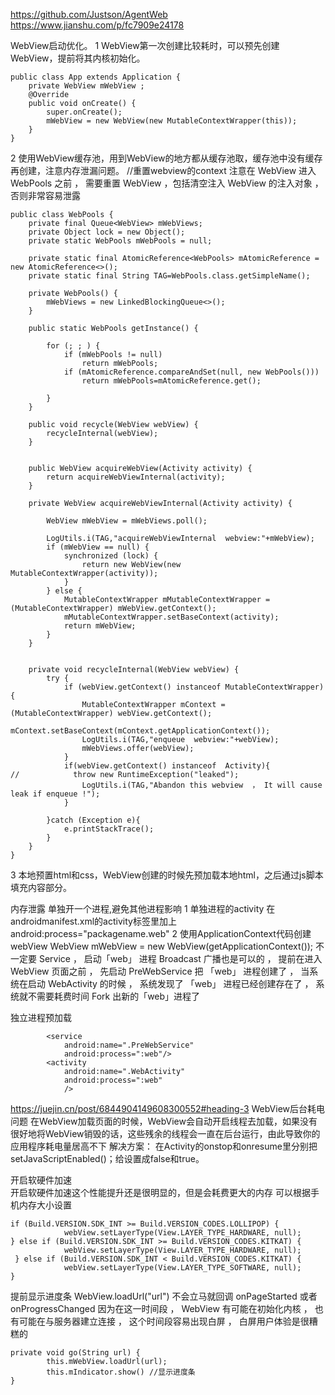 https://github.com/Justson/AgentWeb
https://www.jianshu.com/p/fc7909e24178

WebView启动优化。
1 WebView第一次创建比较耗时，可以预先创建WebView，提前将其内核初始化。
```
public class App extends Application {
    private WebView mWebView ;
    @Override
    public void onCreate() {
        super.onCreate();
        mWebView = new WebView(new MutableContextWrapper(this));
    }
}
```
2 使用WebView缓存池，用到WebView的地方都从缓存池取，缓存池中没有缓存再创建，注意内存泄漏问题。 //重置webview的context
注意在 WebView 进入 WebPools 之前 ， 需要重置 WebView ，包括清空注入 WebView 的注入对象 ， 否则非常容易泄露
```
public class WebPools {
    private final Queue<WebView> mWebViews;
    private Object lock = new Object();
    private static WebPools mWebPools = null;

    private static final AtomicReference<WebPools> mAtomicReference = new AtomicReference<>();
    private static final String TAG=WebPools.class.getSimpleName();

    private WebPools() {
        mWebViews = new LinkedBlockingQueue<>();
    }

    public static WebPools getInstance() {

        for (; ; ) {
            if (mWebPools != null)
                return mWebPools;
            if (mAtomicReference.compareAndSet(null, new WebPools()))
                return mWebPools=mAtomicReference.get();

        }
    }

    public void recycle(WebView webView) {
        recycleInternal(webView);
    }


    public WebView acquireWebView(Activity activity) {
        return acquireWebViewInternal(activity);
    }

    private WebView acquireWebViewInternal(Activity activity) {

        WebView mWebView = mWebViews.poll();

        LogUtils.i(TAG,"acquireWebViewInternal  webview:"+mWebView);
        if (mWebView == null) {
            synchronized (lock) {
                return new WebView(new MutableContextWrapper(activity));
            }
        } else {
            MutableContextWrapper mMutableContextWrapper = (MutableContextWrapper) mWebView.getContext();
            mMutableContextWrapper.setBaseContext(activity);
            return mWebView;
        }
    }


    private void recycleInternal(WebView webView) {
        try {
            if (webView.getContext() instanceof MutableContextWrapper) {
                MutableContextWrapper mContext = (MutableContextWrapper) webView.getContext();
                mContext.setBaseContext(mContext.getApplicationContext());
                LogUtils.i(TAG,"enqueue  webview:"+webView);
                mWebViews.offer(webView);
            }
            if(webView.getContext() instanceof  Activity){
//            throw new RuntimeException("leaked");
                LogUtils.i(TAG,"Abandon this webview  ， It will cause leak if enqueue !");
            }

        }catch (Exception e){
            e.printStackTrace();
        }
    }
}
```
3 本地预置html和css，WebView创建的时候先预加载本地html，之后通过js脚本填充内容部分。

内存泄露
单独开一个进程,避免其他进程影响
1 单独进程的activity
在androidmanifest.xml的activity标签里加上android:process="packagename.web"
2 使用ApplicationContext代码创建webView
WebView mWebView = new WebView(getApplicationContext());
不一定要 Service ， 启动「web」 进程 Broadcast 广播也是可以的 ， 提前在进入 WebView 页面之前 ， 先启动 PreWebService 把 「web」 进程创建了 ，
当系统在启动 WebActivity 的时候 ， 系统发现了 「web」 进程已经创建存在了 ， 系统就不需要耗费时间 Fork 出新的「web」进程了


独立进程预加载
```
        <service
            android:name=".PreWebService"
            android:process=":web"/>
        <activity
            android:name=".WebActivity"
            android:process=":web"
            />
```

https://juejin.cn/post/6844904149608300552#heading-3
WebView后台耗电问题
在WebView加载页面的时候，WebView会自动开启线程去加载，如果没有很好地将WebView销毁的话，这些残余的线程会一直在后台运行，由此导致你的应用程序耗电量居高不下
解决方案：
在Activity的onstop和onresume里分别把setJavaScriptEnabled()；给设置成false和true。


开启软硬件加速   
开启软硬件加速这个性能提升还是很明显的，但是会耗费更大的内存   可以根据手机内存大小设置
```
if (Build.VERSION.SDK_INT >= Build.VERSION_CODES.LOLLIPOP) {
            webView.setLayerType(View.LAYER_TYPE_HARDWARE, null);
} else if (Build.VERSION.SDK_INT >= Build.VERSION_CODES.KITKAT) {
            webView.setLayerType(View.LAYER_TYPE_HARDWARE, null);
 } else if (Build.VERSION.SDK_INT < Build.VERSION_CODES.KITKAT) {
            webView.setLayerType(View.LAYER_TYPE_SOFTWARE, null);
}
```

提前显示进度条
WebView.loadUrl("url") 不会立马就回调 onPageStarted 或者 onProgressChanged 因为在这一时间段 ， WebView 有可能在初始化内核 ， 
也有可能在与服务器建立连接 ， 这个时间段容易出现白屏 ， 白屏用户体验是很糟糕的
```
private void go(String url) {
        this.mWebView.loadUrl(url); 
        this.mIndicator.show() //显示进度条
}
```